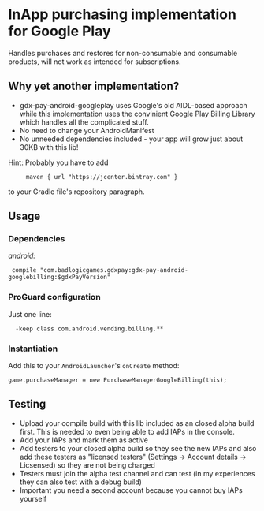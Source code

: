 # InApp purchasing implementation for Google Play

Handles purchases and restores for non-consumable and consumable products, will not work as intended for subscriptions.

## Why yet another implementation?

* gdx-pay-android-googleplay uses Google's old AIDL-based approach while this implementation uses the convinient Google Play Billing Library which handles all the complicated stuff.
* No need to change your AndroidManifest
* No unneeded dependencies included - your app will grow just about 30KB with this lib!

Hint: Probably you have to add

         maven { url "https://jcenter.bintray.com" }

to your Gradle file's repository paragraph.

## Usage

### Dependencies

*android:*

     compile "com.badlogicgames.gdxpay:gdx-pay-android-googlebilling:$gdxPayVersion"


### ProGuard configuration
Just one line:

      -keep class com.android.vending.billing.**

### Instantiation

Add this to your `AndroidLauncher`'s `onCreate` method:

    game.purchaseManager = new PurchaseManagerGoogleBilling(this);

## Testing
* Upload your compile build with this lib included as an closed alpha build first. This is needed to even being able to add IAPs in the console.
* Add your IAPs and mark them as active
* Add testers to your closed alpha build so they see the new IAPs and also add these testers as "licensed testers" (Settings -> Account details -> Licsensed) so they are not being charged
* Testers must join the alpha test channel and can test (in my experiences they can also test with a debug build)
* Important you need a second account because you cannot buy IAPs yourself
